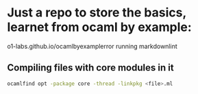 # Just a repo to store the basics, learnet from ocaml by example:
<a>o1-labs.github.io/ocamlbyexamplerror running markdownlint</a>  

## Compiling files with core modules in it

```bash
ocamlfind opt -package core -thread -linkpkg <file>.ml
```